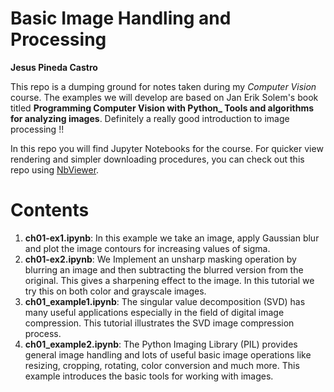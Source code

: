 # Basic Image Handling and Processing

**Jesus Pineda Castro**

This repo is a dumping ground for notes taken during my *Computer Vision* course. The examples we will develop are based on Jan Erik Solem's book titled **Programming Computer Vision with Python_ Tools and algorithms for analyzing images**. Definitely a really good introduction to image processing !!

In this repo you will find Jupyter Notebooks for the course. For quicker view rendering and simpler downloading procedures, you can check out this repo using [NbViewer](http://nbviewer.jupyter.org).

# Contents

1. **ch01-ex1.ipynb**: In this example we take an image, apply Gaussian blur and plot the image contours for increasing values of sigma.
2. **ch01-ex2.ipynb**: We Implement an unsharp masking operation by blurring an image and then subtracting the blurred version from the original. This gives a sharpening effect to the image. In this tutorial we try this on both color and grayscale images.
3. **ch01_example1.ipynb**: The singular value decomposition (SVD) has many useful applications especially in the field of digital image compression. This tutorial illustrates the SVD image compression process.
4. **ch01_example2.ipynb**: The Python Imaging Library (PIL) provides general image handling and lots of useful basic image operations like resizing, cropping, rotating, color conversion and much more. This example introduces the basic tools for working with images.

